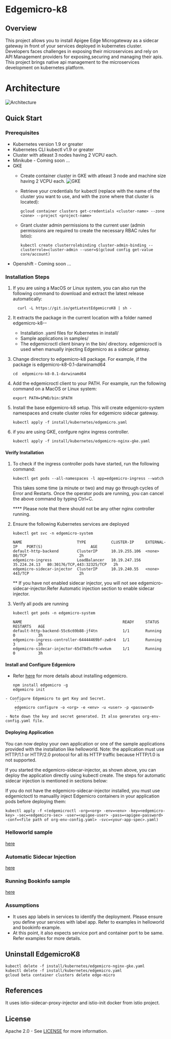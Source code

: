 # Edgemicro-k8

## Overview

This project allows you to install Apigee Edge Microgateway as a sidecar gateway in front of your services deployed in kubernetes cluster. Developers faces challenges in exposing their microservices and rely on API Management providers for exposing,securing and managing their apis.
This project brings native api management to the microservices development on kubernetes platform.

# Architecture
![Architecture](/docs/images/arch.png)


## Quick Start

### Prerequisites

* Kubernetes version 1.9 or greater
* Kubernetes CLI kubectl v1.9 or greater
* Cluster with atleast 3 nodes having 2 VCPU each.
* Minikube - Coming soon ...
* GKE
   - Create container cluster in GKE with atleast 3 node and machine size having 2 VCPU each.
   ![GKE](/docs/images/gke-container.png)

   - Retrieve your credentials for kubectl (replace <cluster-name> with the name of the cluster you want to use, and <zone> with the zone where that cluster is located):
     ```
     gcloud container clusters get-credentials <cluster-name> --zone <zone> --project <project-name>
     ```
   - Grant cluster admin permissions to the current user (admin permissions are required to create the necessary RBAC rules for Istio):
     ```
     kubectl create clusterrolebinding cluster-admin-binding --clusterrole=cluster-admin --user=$(gcloud config get-value core/account)
     ```
* Openshift - Coming soon ...

### Installation Steps

1. If you are using a MacOS or Linux system, you can also run the following command to download and extract the latest release automatically:
      ```
        curl -L https://git.io/getLatestEdgemicroK8 | sh - 
      ```
2. It extracts the package in the current location with a folder named edgemicro-k8-<os>-<arch>
    * Installation .yaml files for Kubernetes in install/
    * Sample applications in samples/
    * The edgemicroctl client binary in the bin/ directory. edgemicroctl is used when manually injecting Edgemicro as a sidecar gateay.

3.  Change directory to edgemicro-k8 package. For example, if the package is edgemicro-k8-0.1-darwinamd64
    ```
    cd  edgemicro-k8-0.1-darwinamd64
    ```
4.  Add the edgemicroctl client to your PATH. For example, run the following command on a MacOS or Linux
system:
    ```
    export PATH=$PWD/bin:$PATH
    ```
5. Install the base edgemicro-k8 setup. This will create edgemicro-system namespaces and create cluster roles for edgemicro sidecar gateway.

    ```
    kubectl apply -f install/kubernetes/edgemicro.yaml
    ```

6. if you are using GKE, confgure nginx ingress controller.
    ```
    kubectl apply -f install/kubernetes/edgemicro-nginx-gke.yaml
    ```
    

#### Verify Installation

1. To check if the ingress controller pods have started, run the following command:

    ```
    kubectl get pods --all-namespaces -l app=edgemicro-ingress --watch
    ```
    This takes some time (a minute or two) and may go through cycles of Error and Restarts. Once the operator pods are running, you can cancel the above command by typing Ctrl+C. 
    
    **** Please note that there should not be any other nginx controller running.
2. Ensure the following Kubernetes services are deployed
    ```
    kubectl get svc -n edgemicro-system
    ```
    ```
    NAME                        TYPE           CLUSTER-IP     EXTERNAL-IP    PORT(S)                     AGE
    default-http-backend        ClusterIP      10.19.255.106  <none>         80/TCP                       2h
    edgemicro-ingress           LoadBalancer   10.19.247.156  35.224.24.13   80:30176/TCP,443:32325/TCP   2h
    edgemicro-sidecar-injector  ClusterIP      10.19.240.55   <none>         443/TCP                      2h
    ```
    ** If you have not enabled sidecar injector, you will not see edgemicro-sidecar-injector.Refer Automatic injection section to enable sidecar injector.
    
3. Verify all pods are running
    ```
    kubectl get pods -n edgemicro-system
     ```
      ```
    NAME                                            READY     STATUS    RESTARTS   AGE
    default-http-backend-55c6c69b88-jf4tn           1/1       Running   0          3h
    edgemicro-ingress-controller-64444469bf-zw8r4   1/1       Running   3          3h
    edgemicro-sidecar-injector-65d78d5cf9-wv6vm     1/1       Running   0          3h
      ```
  
#### Install and Configure Edgemicro

   - Refer [here](https://docs.apigee.com/api-platform/microgateway/2.5.x/installing-edge-microgateway) for more details about installing edgemicro.

        ```
        npm install edgemicro -g
        edgemicro init
        ```
    - Configure Edgemicro to get Key and Secret.
        ```
        edgemicro configure -o <org> -e <env> -u <user> -p <password>
        ```
    - Note down the key and secret generated. It also generates org-env-config.yaml file.

#### Deploying Application

You can now deploy your own application or one of the sample applications provided with the installation like helloworld. Note: the application must use HTTP/1.1 or HTTP/2.0 protocol for all its HTTP traffic because HTTP/1.0 is not supported.

If you started the edgemicro-sidecar-injector, as shown above, you can deploy the application directly using kubectl create. The steps for automatic sidecar injection is mentioned in sections below:

If you do not have the edgemicro-sidecar-injector installed, you must use edgemictoctl to manuallly inject Edgemicro containers in your application pods before deploying them:

```
kubectl apply -f <(edgemicroctl -org=<org> -env=<env> -key=<edgemicro-key> -sec=<edgemicro-sec> -user=<apigee-user> -pass=<apigee-password> -conf=<file path of org-env-config.yaml> -svc=<your-app-spec>.yaml)
```

### Helloworld sample
[here](/docs/helloworld.md)

### Automatic Sidecar Injection
[here](/docs/automatic_sidecar.md)

### Running Bookinfo sample
[here](/docs/bookinfo.md)


### Assumptions
- It uses app labels in services to identify the deployment. Please ensure you define your services with label app. Refer to examples in helloworld and bookinfo example.
- At this point, it also expects service port and container port to be same. Refer examples for more details.


## Uninstall EdgemicroK8
```
kubectl delete -f install/kubernetes/edgemicro-nginx-gke.yaml
kubectl delete -f install/kubernetes/edgemicro.yaml
gcloud beta container clusters delete edge-micro

```

## References
It uses istio-sidecar-proxy-injector and istio-init docker from istio project.

## License

Apache 2.0 - See [LICENSE](LICENSE) for more information.
